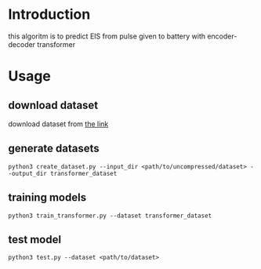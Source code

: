 # Introduction

this algoritm is to predict EIS from pulse given to battery with encoder-decoder transformer

# Usage

## download dataset

download dataset from [the link](https://dataset-bohr-storage.dp.tech/lbg%2Fdataset%2Fzip%2Fdataset_tiefblue_bohr_16137_ai4spulseeis-lr97_v100933.zip?Expires=1706012010&OSSAccessKeyId=LTAI5tGCcUT7wz9m1fq8cuLa&Signature=nkwjT0b1%2B2GRyO%2F2SP22v1Aesmo%3D)

## generate datasets

```shell
python3 create_dataset.py --input_dir <path/to/uncompressed/dataset> --output_dir transformer_dataset
```

## training models

```shell
python3 train_transformer.py --dataset transformer_dataset
```

## test model

```shell
python3 test.py --dataset <path/to/dataset>
```
